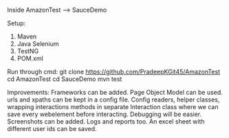 Inside AmazonTest --> SauceDemo

Setup: 
1. Maven
2. Java Selenium
3. TestNG 
4. POM.xml 

Run through cmd: 
git clone https://github.com/PradeepKGit45/AmazonTest
cd AmazonTest
cd SauceDemo
mvn test

Improvements: 
Frameworks can be added. Page Object Model can be used. urls and xpaths can be kept in a config file. Config readers, helper classes, wrapping interactions methods in separate Interaction class where we can save every webelement before interacting. Debugging will be easier. Screenshots can be added. Logs and reports too. An excel sheet with different user ids can be saved. 
